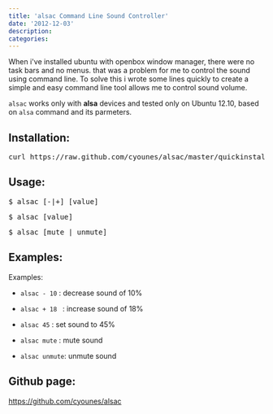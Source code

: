 ```yaml
---
title: 'alsac Command Line Sound Controller'
date: '2012-12-03'
description:
categories:
---
```


When i've installed ubuntu with openbox window manager, there were no task bars
and no menus. that was a problem for me to control the sound using command line.
To solve this i wrote some lines quickly to create a simple and easy command line tool allows me to control sound volume.

`alsac` works only with **alsa** devices and tested only on Ubuntu 12.10, based on
`alsa` command and its parmeters.

## Installation:

<pre>
curl https://raw.github.com/cyounes/alsac/master/quickinstall.sh | sh 
</pre>

## Usage: 
<pre>
$ alsac [-|+] [value]
</pre>

<pre>
$ alsac [value] 
</pre>

<pre>
$ alsac [mute | unmute]
</pre>

## Examples:

Examples: 

+ `alsac - 10`  : decrease sound of 10% 

+ `alsac + 18 ` : increase sound of 18% 

+ `alsac 45`    : set sound to 45% 

+ `alsac mute`  : mute sound 

+ `alsac unmute`: unmute sound

## Github page:
https://github.com/cyounes/alsac



